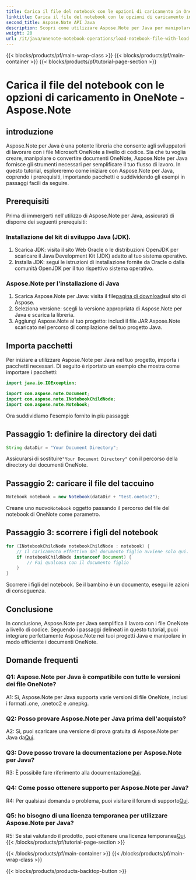 ```yaml
---
title: Carica il file del notebook con le opzioni di caricamento in OneNote - Aspose.Note
linktitle: Carica il file del notebook con le opzioni di caricamento in OneNote - Aspose.Note
second_title: Aspose.Note API Java
description: Scopri come utilizzare Aspose.Note per Java per manipolare a livello di codice i file OneNote. Inizia subito con il nostro tutorial completo.
weight: 20
url: /it/java/onenote-notebook-operations/load-notebook-file-with-load-options/
---
```


{{< blocks/products/pf/main-wrap-class >}}
{{< blocks/products/pf/main-container >}}
{{< blocks/products/pf/tutorial-page-section >}}

# Carica il file del notebook con le opzioni di caricamento in OneNote - Aspose.Note

## introduzione

Aspose.Note per Java è una potente libreria che consente agli sviluppatori di lavorare con i file Microsoft OneNote a livello di codice. Sia che tu voglia creare, manipolare o convertire documenti OneNote, Aspose.Note per Java fornisce gli strumenti necessari per semplificare il tuo flusso di lavoro. In questo tutorial, esploreremo come iniziare con Aspose.Note per Java, coprendo i prerequisiti, importando pacchetti e suddividendo gli esempi in passaggi facili da seguire.

## Prerequisiti

Prima di immergerti nell'utilizzo di Aspose.Note per Java, assicurati di disporre dei seguenti prerequisiti:

### Installazione del kit di sviluppo Java (JDK).

1. Scarica JDK: visita il sito Web Oracle o le distribuzioni OpenJDK per scaricare il Java Development Kit (JDK) adatto al tuo sistema operativo.
2. Installa JDK: segui le istruzioni di installazione fornite da Oracle o dalla comunità OpenJDK per il tuo rispettivo sistema operativo.

### Aspose.Note per l'installazione di Java

1.  Scarica Aspose.Note per Java: visita il file[pagina di download](https://releases.aspose.com/note/java/)sul sito di Aspose.
2. Seleziona versione: scegli la versione appropriata di Aspose.Note per Java e scarica la libreria.
3. Aggiungi Aspose.Note al tuo progetto: includi il file JAR Aspose.Note scaricato nel percorso di compilazione del tuo progetto Java.

## Importa pacchetti

Per iniziare a utilizzare Aspose.Note per Java nel tuo progetto, importa i pacchetti necessari. Di seguito è riportato un esempio che mostra come importare i pacchetti:

```java
import java.io.IOException;

import com.aspose.note.Document;
import com.aspose.note.INotebookChildNode;
import com.aspose.note.Notebook;
```

Ora suddividiamo l'esempio fornito in più passaggi:

## Passaggio 1: definire la directory dei dati

```java
String dataDir = "Your Document Directory";
```

 Assicurarsi di sostituire`"Your Document Directory"` con il percorso della directory dei documenti OneNote.

## Passaggio 2: caricare il file del taccuino

```java
Notebook notebook = new Notebook(dataDir + "test.onetoc2");
```

 Creane uno nuovo`Notebook` oggetto passando il percorso del file del notebook di OneNote come parametro.

## Passaggio 3: scorrere i figli del notebook

```java
for (INotebookChildNode notebookChildNode : notebook) {
    // Il caricamento effettivo del documento figlio avviene solo qui.
    if (notebookChildNode instanceof Document) {
        // Fai qualcosa con il documento figlio
    }
}
```

Scorrere i figli del notebook. Se il bambino è un documento, esegui le azioni di conseguenza.

## Conclusione

In conclusione, Aspose.Note per Java semplifica il lavoro con i file OneNote a livello di codice. Seguendo i passaggi delineati in questo tutorial, puoi integrare perfettamente Aspose.Note nei tuoi progetti Java e manipolare in modo efficiente i documenti OneNote.

## Domande frequenti

### Q1: Aspose.Note per Java è compatibile con tutte le versioni dei file OneNote?

A1: Sì, Aspose.Note per Java supporta varie versioni di file OneNote, inclusi i formati .one, .onetoc2 e .onepkg.

### Q2: Posso provare Aspose.Note per Java prima dell'acquisto?

 A2: Sì, puoi scaricare una versione di prova gratuita di Aspose.Note per Java da[Qui](https://releases.aspose.com/).

### Q3: Dove posso trovare la documentazione per Aspose.Note per Java?

 R3: È possibile fare riferimento alla documentazione[Qui](https://reference.aspose.com/note/java/).

### Q4: Come posso ottenere supporto per Aspose.Note per Java?

 R4: Per qualsiasi domanda o problema, puoi visitare il forum di supporto[Qui](https://forum.aspose.com/c/note/28).

### Q5: ho bisogno di una licenza temporanea per utilizzare Aspose.Note per Java?

 R5: Se stai valutando il prodotto, puoi ottenere una licenza temporanea[Qui](https://purchase.aspose.com/temporary-license/).
{{< /blocks/products/pf/tutorial-page-section >}}

{{< /blocks/products/pf/main-container >}}
{{< /blocks/products/pf/main-wrap-class >}}

{{< blocks/products/products-backtop-button >}}
